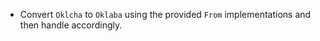 
- Convert `Oklcha` to `Oklaba` using the provided `From` implementations and then handle accordingly.
